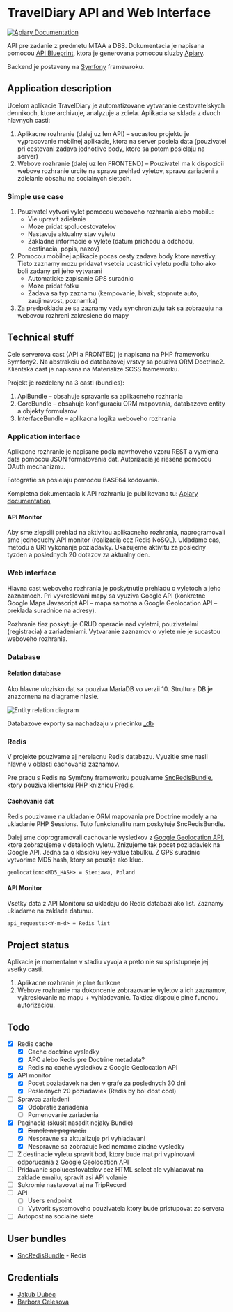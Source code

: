 TravelDiary API and Web Interface
=========

[![Apiary Documentation](https://img.shields.io/badge/Apiary-Documented-blue.svg)](http://docs.traveldiaryapi.apiary.io/)

API pre zadanie z predmetu MTAA a DBS. Dokumentacia je napisana pomocou [API Blueprint](https://apiblueprint.org/), ktora je generovana pomocou sluzby [Apiary](https://apiary.io/).

Backend je postaveny na [Symfony](https://symfony.com) framewroku.

## Application description

Ucelom aplikacie TravelDiary je automatizovane vytvaranie cestovatelskych dennikoch, ktore archivuje, analyzuje a zdiela. Aplikacia sa sklada z dvoch hlavnych casti:

1.	Aplikacne rozhranie (dalej uz len API) – sucastou projektu je vypracovanie mobilnej aplikacie, ktora na server posiela data (pouzivatel pri cestovani zadava jednotlive body, ktore sa potom posielaju na server)
2.	Webove rozhranie (dalej uz len FRONTEND) – Pouzivatel ma k dispozicii webove rozhranie urcite na spravu prehlad vyletov, spravu zariadeni a zdielanie obsahu na socialnych sietach.

### Simple use case

1. Pouzivatel vytvori vylet pomocou weboveho rozhrania alebo mobilu:
   * Vie upravit zdielanie
   * Moze pridat spolucestovatelov
   * Nastavuje aktualny stav vyletu
   * Zakladne informacie o vylete (datum prichodu a odchodu, destinacia, popis, nazov)
2. Pomocou mobilnej aplikacie pocas cesty zadava body ktore navstivy. Tieto zaznamy mozu pridavat vsetcia ucastnici vyletu podla toho ako boli zadany pri jeho vytvarani
   * Automaticke zapisanie GPS suradnic
   * Moze pridat fotku
   * Zadava sa typ zaznamu (kempovanie, bivak, stopnute auto, zaujimavost, poznamka)
3. Za predpokladu ze sa zaznamy vzdy synchronizuju tak sa zobrazuju na webovou rozhreni zakreslene do mapy

## Technical stuff

Cele serverova cast  (API a FRONTED) je napisana na PHP frameworku Symfony2. Na abstrakciu od databazovej vrstvy sa pouziva ORM Doctrine2. Klientska cast je napisana na Materialize SCSS frameworku.

Projekt je rozdeleny na 3 casti (bundles):

1.	ApiBundle – obsahuje spravanie sa aplikacneho rozhrania
2.	CoreBundle – obsahuje konfiguraciu ORM mapovania, databazove entity a objekty formularov
3.	InterfaceBundle – aplikacna logika weboveho rozhrania

### Application interface

Aplikacne rozhranie je napisane podla navrhoveho vzoru REST a vymiena data pomocou JSON formatovania dat. Autorizacia je riesena pomocou OAuth mechanizmu.

Fotografie sa posielaju pomocou BASE64 kodovania.

Kompletna dokumentacia k API rozhraniu je publikovana tu: [Apiary documentation](http://docs.traveldiaryapi.apiary.io/)

#### API Monitor

Aby sme zlepsili prehlad na aktivitou aplikacneho rozhrania, naprogramovali sme jednoduchy API monitor (realizacia cez Redis NoSQL). Ukladame cas, metodu a URI vykonanje poziadavky. Ukazujeme aktivitu za posledny tyzden a poslednych 20 dotazov za aktualny den.

### Web interface

Hlavna cast weboveho rozhrania je poskytnutie prehladu o vyletoch a jeho zaznamoch. Pri vykreslovani mapy sa vyuziva Google API (konkretne Google Maps Javascript API – mapa samotna a Google Geolocation API – preklada suradnice na adresy).

Rozhranie tiez poskytuje CRUD operacie nad vyletmi, pouzivatelmi (registracia) a zariadeniami. Vytvaranie zaznamov o vylete nie je sucastou weboveho rozhrania.

### Database

#### Relation database

Ako hlavne ulozisko dat sa pouziva MariaDB vo verzii 10. Strultura DB je znazornena na diagrame nizsie.

![Entity relation diagram](https://github.com/MTAA-FIIT/TravelDiary-Api/raw/master/_docs/EER_v5.png)

Databazove exporty sa nachadzaju v priecinku [_db](https://github.com/MTAA-FIIT/TravelDiary-Api/raw/master/_db/)

### Redis

V projekte pouzivame aj nerelacnu Redis databazu. Vyuzitie sme nasli hlavne v oblasti cachovania zaznamov.

Pre pracu s Redis na Symfony frameworku pouzivame [SncRedisBundle](https://github.com/snc/SncRedisBundle), ktory pouziva klientsku PHP kniznicu [Predis](https://github.com/nrk/predis).

#### Cachovanie dat

Redis pouzivame na ukladanie ORM mapovania pre Doctrine modely a na ukladanie PHP Sessions. Tuto funkcionalitu nam poskytuje SncRedisBundle.

Dalej sme doprogramovali cachovanie vysledkov z [Google Geolocation API](https://developers.google.com/maps/documentation/geolocation/intro), ktore zobrazujeme v detailoch vyletu. Znizujeme tak pocet poziadaviek na Google API. Jedna sa o klasicku key-value tabulku. Z GPS suradnic vytvorime MD5 hash, ktory sa pouzije ako kluc.

```
geolocation:<MD5_HASH> = Sieniawa, Poland
```

#### API Monitor

Vsetky data z API Monitoru sa ukladaju do Redis databazi ako list. Zaznamy ukladame na zaklade datumu.

```
api_requests:<Y-m-d> = Redis list
```


## Project status

Aplikacie je momentalne v stadiu vyvoja a preto nie su spristupneje jej vsetky casti.
1.	Aplikacne rozhranie je plne funkcne
2.	Webove rozhranie ma dokoncenie zobrazovanie vyletov a ich zaznamov, vykreslovanie na mapu + vyhladavanie. Taktiez dispouje plne funcnou autorizaciou.

## Todo

 - [X] Redis cache
    - [X] Cache doctrine vysledky
    - [X] APC alebo Redis pre Doctrine metadata?
    - [X] Redis na cache vysledkov z Google Geolocation API
 - [X] API monitor
    - [X] Pocet poziadavek na den v grafe za poslednych 30 dni
    - [X] Poslednych 20 poziadaviek (Redis by bol dost cool)
 - [ ] Spravca zariadeni
 	- [X] Odobratie zariadenia
 	- [ ] Pomenovanie zariadenia
 - [X] Paginacia ~~(skusit nasadit nejaky Bundle)~~
 	- [X] ~~Bundle na paginaciu~~
 	- [X] Nespravne sa aktualizuje pri vyhladavani
 	- [X] Nespravne sa zobrazuje ked nemame ziadne vysledky
 - [ ] Z destinacie vyletu spravit bod, ktory bude mat pri vyplnovavi odporucania z Google Geolocation API
 - [ ] Pridavanie spolucestovatelov cez HTML select ale vyhladavat na zaklade emailu, spravit asi API volanie
 - [ ] Sukromie nastavovat aj na TripRecord
 - [ ] API
 	- [ ] Users endpoint
 	- [ ] Vytvorit systemoveho pouzivatela ktory bude pristupovat zo servera
 - [ ] Autopost na socialne siete

## User bundles

 - [SncRedisBundle](https://github.com/snc/SncRedisBundle) - Redis

## Credentials

 - [Jakub Dubec](mailto:xdubec@stuba.sk)
 - [Barbora Celesova](mailto:xcelesova@stuba.sk)